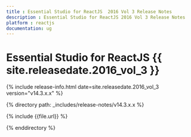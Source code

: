 ```yaml
---
title : Essential Studio for ReactJS  2016 Vol 3 Release Notes
description : Essential Studio for ReactJS 2016 Vol 3 Release Notes
platform : reactjs
documentation: ug
---
```


# Essential Studio for ReactJS {{ site.releasedate.2016_vol_3 }}

{% include release-info.html date=site.releasedate.2016_vol_3 version="v14.3.x.x" %} 

{% directory path: _includes/release-notes/v14.3.x.x %}

{% include {{file.url}} %}

{% enddirectory %}